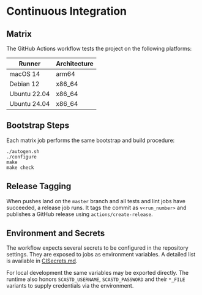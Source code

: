 # Continuous Integration

## Matrix

The GitHub Actions workflow tests the project on the following platforms:

| Runner | Architecture |
| ------ | ------------ |
| macOS 14 | arm64 |
| Debian 12 | x86_64 |
| Ubuntu 22.04 | x86_64 |
| Ubuntu 24.04 | x86_64 |

## Bootstrap Steps

Each matrix job performs the same bootstrap and build procedure:

```
./autogen.sh
./configure
make
make check
```

## Release Tagging

When pushes land on the `master` branch and all tests and lint jobs have
succeeded, a release job runs.  It tags the commit as `v<run_number>` and
publishes a GitHub release using `actions/create-release`.

## Environment and Secrets

The workflow expects several secrets to be configured in the repository
settings.  They are exposed to jobs as environment variables.  A detailed
list is available in [CISecrets.md](CISecrets.md).

For local development the same variables may be exported directly.  The
runtime also honors `SCASTD_USERNAME`, `SCASTD_PASSWORD` and their
`*_FILE` variants to supply credentials via the environment.
